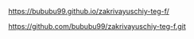 https://bububu99.github.io/zakrivayuschiy-teg-f/

https://github.com/bububu99/zakrivayuschiy-teg-f.git